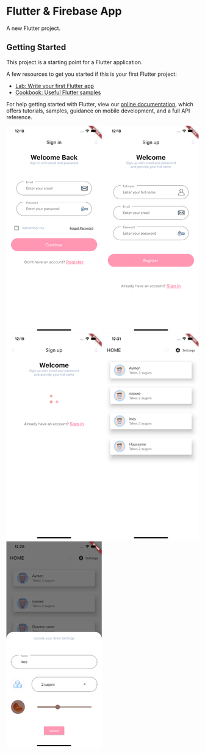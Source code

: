 # Flutter & Firebase App

A new Flutter project.

## Getting Started

This project is a starting point for a Flutter application.

A few resources to get you started if this is your first Flutter project:

- [Lab: Write your first Flutter app](https://flutter.dev/docs/get-started/codelab)
- [Cookbook: Useful Flutter samples](https://flutter.dev/docs/cookbook)

For help getting started with Flutter, view our
[online documentation](https://flutter.dev/docs), which offers tutorials,
samples, guidance on mobile development, and a full API reference.
<p float="left">
<img src="https://github.com/nouhben/flutter-firebase/blob/master/assets/images/1.png" width="250">
<img src="https://github.com/nouhben/flutter-firebase/blob/master/assets/images/2.png" width="250">

<img src="https://github.com/nouhben/flutter-firebase/blob/master/assets/images/3.png" width="250">
<img src="https://github.com/nouhben/flutter-firebase/blob/master/assets/images/4.png" width="250">

<img src="https://github.com/nouhben/flutter-firebase/blob/master/assets/images/5.png" width="250">

</p>




